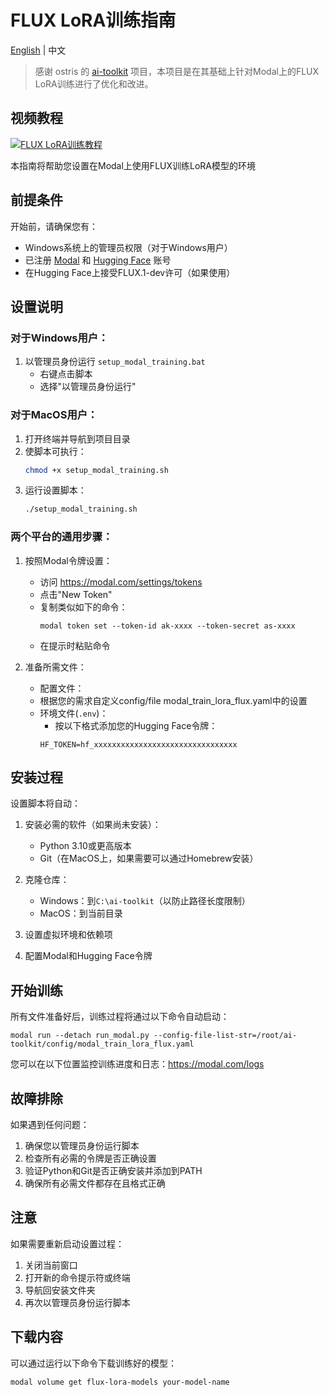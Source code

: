 # FLUX LoRA训练指南

[English](README.en.md) | 中文

> 感谢 ostris 的 [ai-toolkit](https://github.com/ostris/ai-toolkit) 项目，本项目是在其基础上针对Modal上的FLUX LoRA训练进行了优化和改进。

## 视频教程
[![FLUX LoRA训练教程](https://img.youtube.com/vi/Xjuz92Xmv5w/0.jpg)](https://www.youtube.com/watch?v=Xjuz92Xmv5w)

本指南将帮助您设置在Modal上使用FLUX训练LoRA模型的环境

## 前提条件

开始前，请确保您有：
- Windows系统上的管理员权限（对于Windows用户）
- 已注册 [Modal](https://modal.com) 和 [Hugging Face](https://huggingface.co) 账号
- 在Hugging Face上接受FLUX.1-dev许可（如果使用）

## 设置说明

### 对于Windows用户：

1. 以管理员身份运行 `setup_modal_training.bat`
   - 右键点击脚本
   - 选择"以管理员身份运行"

### 对于MacOS用户：

1. 打开终端并导航到项目目录
2. 使脚本可执行：
   ```bash
   chmod +x setup_modal_training.sh
   ```
3. 运行设置脚本：
   ```bash
   ./setup_modal_training.sh
   ```

### 两个平台的通用步骤：

1. 按照Modal令牌设置：
   - 访问 https://modal.com/settings/tokens
   - 点击"New Token"
   - 复制类似如下的命令：
     ```
     modal token set --token-id ak-xxxx --token-secret as-xxxx
     ```
   - 在提示时粘贴命令

2. 准备所需文件：
   - 配置文件：
   - 根据您的需求自定义config/file modal_train_lora_flux.yaml中的设置
   - 环境文件(`.env`)：
     - 按以下格式添加您的Hugging Face令牌：
     ```
     HF_TOKEN=hf_xxxxxxxxxxxxxxxxxxxxxxxxxxxxxxxx
     ```

## 安装过程

设置脚本将自动：
1. 安装必需的软件（如果尚未安装）：
   - Python 3.10或更高版本
   - Git（在MacOS上，如果需要可以通过Homebrew安装）

2. 克隆仓库：
   - Windows：到`C:\ai-toolkit`（以防止路径长度限制）
   - MacOS：到当前目录
   
3. 设置虚拟环境和依赖项
4. 配置Modal和Hugging Face令牌

## 开始训练

所有文件准备好后，训练过程将通过以下命令自动启动：
```
modal run --detach run_modal.py --config-file-list-str=/root/ai-toolkit/config/modal_train_lora_flux.yaml
```

您可以在以下位置监控训练进度和日志：https://modal.com/logs

## 故障排除

如果遇到任何问题：
1. 确保您以管理员身份运行脚本
2. 检查所有必需的令牌是否正确设置
3. 验证Python和Git是否正确安装并添加到PATH
4. 确保所有必需文件都存在且格式正确

## 注意

如果需要重新启动设置过程：
1. 关闭当前窗口
2. 打开新的命令提示符或终端
3. 导航回安装文件夹
4. 再次以管理员身份运行脚本

## 下载内容
可以通过运行以下命令下载训练好的模型：
```
modal volume get flux-lora-models your-model-name
```